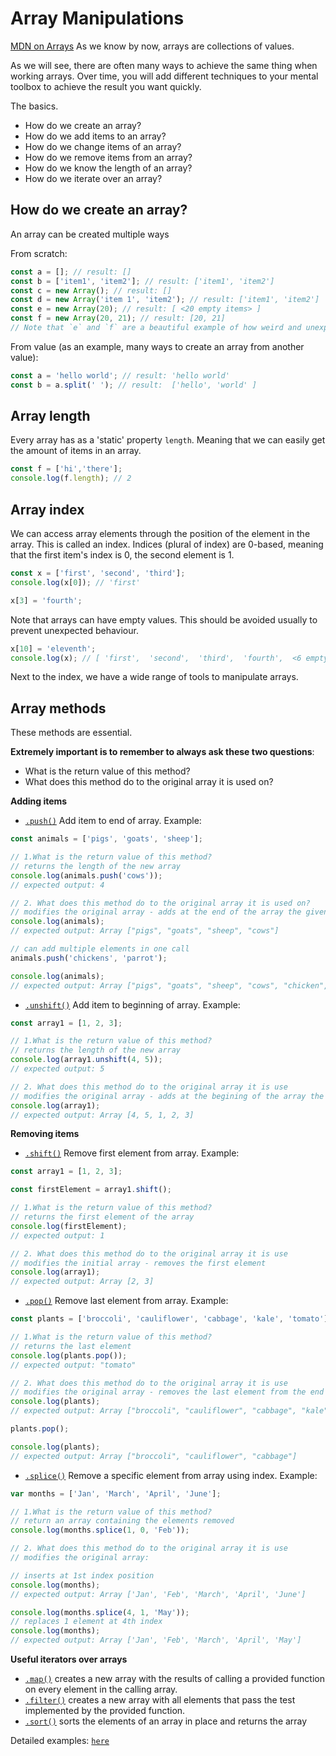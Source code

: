 # Array Manipulations

[MDN on Arrays](https://developer.mozilla.org/en-US/docs/Web/JavaScript/Reference/Global_Objects/Array)
As we know by now, arrays are collections of values.

As we will see, there are often many ways to achieve the same thing when working arrays. Over time, you will add different techniques to your mental toolbox to achieve the result you want quickly.

The basics.

- How do we create an array?
- How do we add items to an array?
- How do we change items of an array?
- How do we remove items from an array?
- How do we know the length of an array?
- How do we iterate over an array?


## How do we create an array?
An array can be created multiple ways

From scratch:
```js
const a = []; // result: []
const b = ['item1', 'item2']; // result: ['item1', 'item2']
const c = new Array(); // result: []
const d = new Array('item 1', 'item2'); // result: ['item1', 'item2']
const e = new Array(20); // result: [ <20 empty items> ]
const f = new Array(20, 21); // result: [20, 21]
// Note that `e` and `f` are a beautiful example of how weird and unexpected JavaScript can be. You will probably use `a` most often.
```

From value (as an example, many ways to create an array from another value):
```js
const a = 'hello world'; // result: 'hello world'
const b = a.split(' '); // result:  ['hello', 'world' ]
```

## Array length
Every array has as a 'static' property `length`. Meaning that we can easily get the amount of items in an array.
```js
const f = ['hi','there'];
console.log(f.length); // 2
```

## Array index
We can access array elements through the position of the element in the array. This is called an index. Indices (plural of index) are 0-based, meaning that the first item's index is 0, the second element is 1.

```js
const x = ['first', 'second', 'third'];
console.log(x[0]); // 'first'

x[3] = 'fourth';
```

Note that arrays can have empty values. This should be avoided usually to prevent unexpected behaviour.
```js
x[10] = 'eleventh';
console.log(x); // [ 'first',  'second',  'third',  'fourth',  <6 empty items>,  'eleventh' ]
```

Next to the index, we have a wide range of tools to manipulate arrays.

## Array methods
These  methods are essential.

**Extremely important is to remember to always ask these two questions**:
- What is the return value of this method?
- What does this method do to the original array it is used on?

**Adding items**
- [`.push()`](https://developer.mozilla.org/en-US/docs/Web/JavaScript/Reference/Global_Objects/Array/push) Add item to end of array.
Example:
```js
const animals = ['pigs', 'goats', 'sheep'];

// 1.What is the return value of this method?
// returns the length of the new array
console.log(animals.push('cows'));
// expected output: 4

// 2. What does this method do to the original array it is used on?
// modifies the original array - adds at the end of the array the given element(s)
console.log(animals);
// expected output: Array ["pigs", "goats", "sheep", "cows"]

// can add multiple elements in one call
animals.push('chickens', 'parrot');

console.log(animals);
// expected output: Array ["pigs", "goats", "sheep", "cows", "chicken", "parrot"]
```
- [`.unshift()`](https://developer.mozilla.org/en-US/docs/Web/JavaScript/Reference/Global_Objects/Array/unshift) Add item to beginning of array.
Example:
```js
const array1 = [1, 2, 3];

// 1.What is the return value of this method?
// returns the length of the new array
console.log(array1.unshift(4, 5));
// expected output: 5

// 2. What does this method do to the original array it is use
// modifies the original array - adds at the begining of the array the given element(s) 
console.log(array1);
// expected output: Array [4, 5, 1, 2, 3]
```

**Removing items**
- [`.shift()`](https://developer.mozilla.org/en-US/docs/Web/JavaScript/Reference/Global_Objects/Array/push) Remove first element from array.
Example:
```js
const array1 = [1, 2, 3];

const firstElement = array1.shift();

// 1.What is the return value of this method?
// returns the first element of the array
console.log(firstElement);
// expected output: 1

// 2. What does this method do to the original array it is use
// modifies the initial array - removes the first element
console.log(array1);
// expected output: Array [2, 3]
```
- [`.pop()`](https://developer.mozilla.org/en-US/docs/Web/JavaScript/Reference/Global_Objects/Array/pop) Remove last element from array. Example:
```js
const plants = ['broccoli', 'cauliflower', 'cabbage', 'kale', 'tomato'];

// 1.What is the return value of this method?
// returns the last element
console.log(plants.pop());
// expected output: "tomato"

// 2. What does this method do to the original array it is use
// modifies the original array - removes the last element from the end of the array
console.log(plants);
// expected output: Array ["broccoli", "cauliflower", "cabbage", "kale"]

plants.pop();

console.log(plants);
// expected output: Array ["broccoli", "cauliflower", "cabbage"]
```

- [`.splice()`](https://developer.mozilla.org/en-US/docs/Web/JavaScript/Reference/Global_Objects/Array/splice) Remove a specific element from array using index.
Example:
```js
var months = ['Jan', 'March', 'April', 'June'];

// 1.What is the return value of this method?
// return an array containing the elements removed
console.log(months.splice(1, 0, 'Feb'));

// 2. What does this method do to the original array it is use
// modifies the original array:

// inserts at 1st index position
console.log(months);
// expected output: Array ['Jan', 'Feb', 'March', 'April', 'June']

console.log(months.splice(4, 1, 'May'));
// replaces 1 element at 4th index
console.log(months);
// expected output: Array ['Jan', 'Feb', 'March', 'April', 'May']
```

**Useful iterators over arrays**
- [`.map()`](https://developer.mozilla.org/en-US/docs/Web/JavaScript/Reference/Global_Objects/Array/map)  creates a new array with the results of calling a provided function on every element in the calling array.
- [`.filter()`](https://developer.mozilla.org/en-US/docs/Web/JavaScript/Reference/Global_Objects/Array/filter) creates a new array with all elements that pass the test implemented by the provided function.
- [`.sort()`](https://developer.mozilla.org/en-US/docs/Web/JavaScript/Reference/Global_Objects/Array/sort) sorts the elements of an array in place and returns the array

Detailed examples: [`here`](https://github.com/HackYourFuture/fundamentals/blob/master/fundamentals/map_filter.md)
